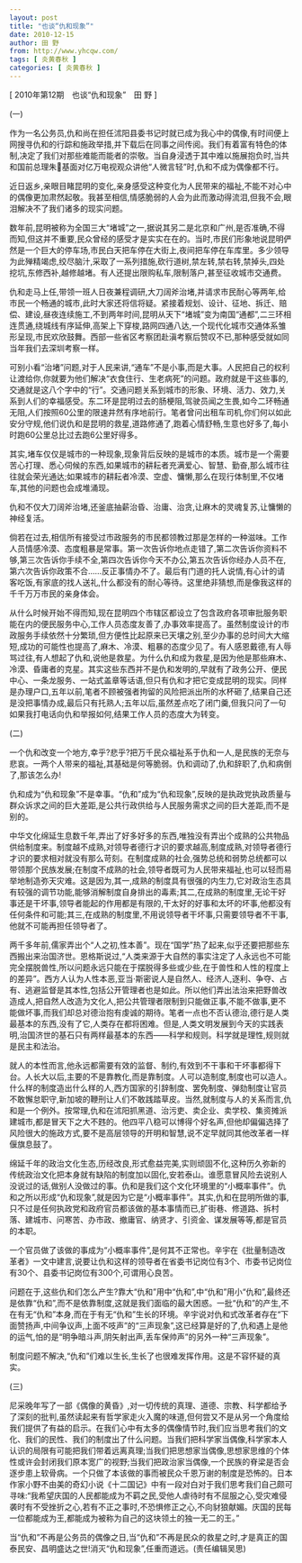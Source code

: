 ```yaml
---
layout: post
title: "也谈“仇和现象”"
date: 2010-12-15
author: 田 野
from: http://www.yhcqw.com/
tags: [ 炎黄春秋 ]
categories: [ 炎黄春秋 ]
---
```



[ 2010年第12期　也谈“仇和现象”　田 野 ]

(一)


作为一名公务员,仇和尚在担任沭阳县委书记时就已成为我心中的偶像,有时间便上网搜寻仇和的行踪和施政举措,并下载后在同事之间传阅。我们有着富有特色的体制,决定了我们对那些难能而能者的崇敬。当自身浸透于其中难以施展抱负时,当共和国前总理朱基面对亿万电视观众讲他“人微言轻”时,仇和不成为偶像都不行。


近日返乡,亲眼目睹昆明的变化,亲身感受这种变化为人民带来的福祉,不能不对心中的偶像更加肃然起敬。我甚至相信,情感脆弱的人会为此而激动得流泪,但我不会,眼泪解决不了我们诸多的现实问题。


数年前,昆明被称为全国三大“堵城”之一,据说其另二是北京和广州,是否准确,不得而知,但这并不重要,民众曾经的感受才是实实在在的。当时,市民们形象地说昆明俨然是一个巨大的停车场,市民白天把车停在大街上,夜间把车停在车库里。多少领导为此殚精竭虑,绞尽脑汁,采取了一系列措施,砍行道树,禁左转,禁右转,禁掉头,四处挖坑,东修西补,越修越堵。有人还提出限购私车,限制落户,甚至征收城市交通费。


仇和走马上任,带领一班人日夜兼程调研,大刀阔斧治堵,并请求市民耐心等两年,给市民一个畅通的城市,此时大家还将信将疑。紧接着规划、设计、征地、拆迁、赔偿、建设,昼夜连续施工,不到两年时间,昆明从天下“堵城”变为南国“通都”,二三环相连贯通,绕城线有序延伸,高架上下穿梭,路网四通八达,一个现代化城市交通体系雏形呈现,市民欢欣鼓舞。西部一些省区考察团赴滇考察后赞叹不已,那种感受就如同当年我们去深圳考察一样。


可别小看“治堵”问题,对于人民来讲,“通车”不是小事,而是大事。人民把自己的权利让渡给你,你就要为他们解决“衣食住行、生老病死”的问题。政府就是干这些事的,交通就是这八个字中的“行”。交通问题关系到城市的形象、环境、活力、效力,关系到人们的幸福感受。东二环是昆明过去的肠梗阻,驾驶员闻之生畏,如今二环畅通无阻,人们按照60公里的限速井然有序地前行。笔者曾问出租车司机,你们何以如此安分守规,他们说仇和是昆明的救星,道路修通了,跑着心情舒畅,生意也好多了,每小时跑60公里总比过去跑6公里好得多。


其实,堵车仅仅是城市的一种现象,现象背后反映的是城市的本质。城市是一个需要苦心打理、悉心伺候的东西,如果城市的耕耘者充满爱心、智慧、勤奋,那么城市往往就会荣光通达;如果城市的耕耘者冷漠、空虚、慵懒,那么在现行体制里,不仅堵车,其他的问题也会成堆涌现。

仇和不仅大刀阔斧治堵,还釜底抽薪治昏、治庸、治贪,让麻木的灵魂复苏,让慵懒的神经复活。


倘若在过去,相信所有接受过市政服务的市民都领教过那是怎样的一种滋味。工作人员情感冷漠、态度粗暴是常事。第一次告诉你地点走错了,第二次告诉你资料不够,第三次告诉你手续不全,第四次告诉你今天不办公,第五次告诉你经办人员不在,第六次告诉你政策不合……反正事情办不了。最后有门道的托人说情,有心计的请客吃饭,有家底的找人送礼,什么都没有的耐心等待。这里绝非猜想,而是像我这样的千千万万市民的亲身体会。


从什么时候开始不得而知,现在昆明四个市辖区都设立了包含政府各项审批服务职能在内的便民服务中心,工作人员态度友善了,办事效率提高了。虽然制度设计的市政服务手续依然十分繁琐,但方便性比起原来已天壤之别,至少办事的总时间大大缩短,成功的可能性也提高了,麻木、冷漠、粗暴的态度少见了。有人感恩戴德,有人辱骂过往,有人想起了仇和,说他是救星。为什么仇和成为救星,是因为他是那些麻木、冷漠、昏庸者的克星。其实这些东西并不是仇和发明的,早就有了政务公开、便民中心、一条龙服务、一站式盖章等话语,但只有仇和才把它变成昆明的现实。同样是办理户口,五年以前,笔者不顾被强者拘留的风险把派出所的水杯砸了,结果自己还是没把事情办成,最后只有托熟人;五年以后,虽然差点吃了闭门羹,但我只问了一句如果我打电话向仇和举报如何,结果工作人员的态度大为转变。

(二)


一个仇和改变一个地方,幸乎?悲乎?把万千民众福祉系于仇和一人,是民族的无奈与悲哀。一两个人带来的福祉,其基础是何等脆弱。仇和调动了,仇和辞职了,仇和病倒了,那该怎么办!


仇和成为“仇和现象”不是幸事。“仇和”成为“仇和现象”,反映的是执政党执政质量与群众诉求之间的巨大差距,是公共行政供给与人民服务需求之间的巨大差距,而不是别的。


中华文化绵延生息数千年,弄出了好多好多的东西,唯独没有弄出个成熟的公共物品供给制度来。制度越不成熟,对领导者德行才识的要求越高,制度成熟,对领导者德行才识的要求相对就没有那么苛刻。在制度成熟的社会,强势总统和弱势总统都可以带领那个民族发展;在制度不成熟的社会,领导者既可为人民带来福祉,也可以轻而易举地制造弥天灾难。这是因为,其一,成熟的制度具有很强的内生力,它对政治生态具有较强的调节功能,能够消解制度自身排出的毒素;其二,在成熟的制度里,无论干好事还是干坏事,领导者能起的作用都是有限的,干太好的好事和太坏的坏事,他都没有任何条件和可能;其三,在成熟的制度里,不用说领导者干坏事,只需要领导者不干事,他就不可能再担任领导者了。


两千多年前,儒家弄出个“人之初,性本善”。现在“国学”热了起来,似乎还要把那些东西搬出来治国济世。恩格斯说过,“人类来源于大自然的事实注定了人永远也不可能完全摆脱兽性,所以问题永远只能在于摆脱得多些或少些,在于兽性和人性的程度上的差异”。西方人认为人性本恶,亚当·斯密说人是自然人、经济人,逐利、争夺、占有、逃避监督是其本性,包括公开管理者也是如此。所以他们弄出法治来把野兽改造成人,把自然人改造为文化人,把公共管理者限制到只能做正事,不能不做事,更不能做坏事,而我们却总对德治抱有虔诚的期待。笔者一点也不否认德治,德行是人类最基本的东西,没有了它,人类存在都将困难。但是,人类文明发展到今天的实践表明,治国济世的基石只有两样最基本的东西——科学和规则。科学就是理性,规则就是民主和法治。


就人的本性而言,他永远都需要有效的监督、制约,有效到不干事和干坏事都得下台。人长大以后,主要的不是靠教化,而是靠制度。人可以造制度,制度也可以造人。什么样的制度造出什么样的人,西方国家的引辞制度、罢免制度、弹劾制度让官员不敢懈怠职守,新加坡的鞭刑让人们不敢践踏草皮。当然,就制度与人的关系而言,仇和是一个例外。按常理,仇和在沭阳抓黑道、治污吏、卖企业、卖学校、集资摊派建城市,都是冒天下之大不韪的。他四平八稳可以博得个好名声,但他却偏偏选择了风险很大的施政方式,要不是高层领导的开明和智慧,说不定早就同其他改革者一样偃旗息鼓了。


绵延千年的政治文化生态,历经改良,形式愈益完美,实则顽固不化,这种历久弥新的传统政治文化把本身就有缺陷的制度加以固化,安若泰山。谁愿意冒风险去说别人没说过的话,做别人没做过的事。仇和是我们这个文化环境里的“小概率事件”。仇和之所以形成“仇和现象”,就是因为它是“小概率事件”。其实,仇和在昆明所做的事,只不过是任何执政党和政府官员都该做的基本事情而已,扩街巷、修道路、拆村落、建城市、问寒苦、办市政、撤庸官、纳贤才、引资金、谋发展等等,都是官员的本职。


一个官员做了该做的事成为“小概率事件”,是何其不正常也。辛宇在《批量制造改革者》一文中建言,说要让仇和这样的领导者在省委书记岗位有3个、市委书记岗位有30个、县委书记岗位有300个,可谓用心良苦。


问题在于,这些仇和们怎么产生?靠大“仇和”用中“仇和”,中“仇和”用小“仇和”,最终还是依靠“仇和”,而不是依靠制度,这就是我们面临的最大困惑。一批“仇和”的产生,不在有无“仇和”本身,而在于有无“仇和”生长的环境。辛宇说对仇和式改革者存在“下面赞扬声,中间争议声,上面不吱声”的“三声现象”,这已经算是好的了,仇和遇上是他的运气,怕的是“明争暗斗声,阴矢射出声,丢车保帅声”的另外一种“三声现象”。

制度问题不解决,“仇和”们难以生长,生长了也很难发挥作用。这是不容怀疑的真实。

(三)


尼采晚年写了一部《偶像的黄昏》,对一切传统的真理、道德、宗教、科学都给予了深刻的批判,虽然读起来有哲学家走火入魔的味道,但何尝又不是从另一个角度给我们提供了有益的启示。在我们心中有太多的偶像情节时,我们应当思考我们的文化、我们的民性、我们的制度出了什么问题。当我们把科学家当偶像,科学家本人认识的局限有可能把我们带着远离真理;当我们把思想家当偶像,思想家思维的个体性或许会封闭我们原本宽广的视野;当我们把政治家当偶像,一个民族的脊梁是否会逐步患上软骨病。一个只做了本该做的事而被民众千恩万谢的制度是恐怖的。日本作家小野不由美的奇幻小说《十二国记》中有一段对白对于我们思考我们自己颇可寻味:“我希望庆国的人民都能成为不羁之民,受他人虐待时有不屈服之心,受灾难侵袭时有不受挫折之心,若有不正之事时,不恐惧修正之心,不向豺狼献媚。庆国的民每一位都能成为王,都能成为被称为自己的这块领土的独一无二的王。”

当“仇和”不再是公务员的偶像之日,当“仇和”不再是民众的救星之时,才是真正的国泰民安、昌明盛达之世!消灭“仇和现象”,任重而道远。(责任编辑吴思)


